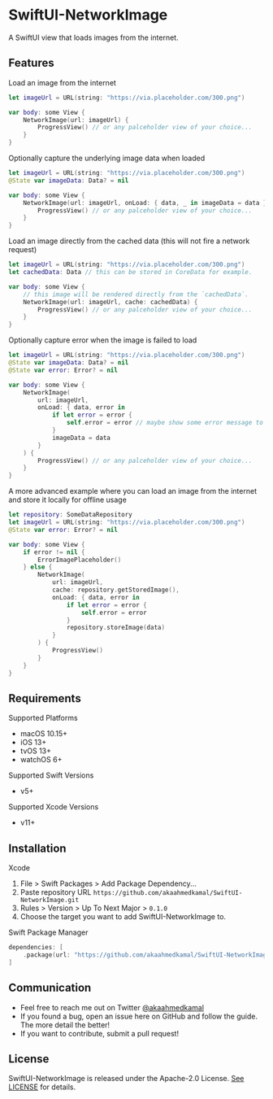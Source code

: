 # SwiftUI-NetworkImage

A SwiftUI view that loads images from the internet.

## Features

Load an image from the internet

```swift
let imageUrl = URL(string: "https://via.placeholder.com/300.png")

var body: some View {
    NetworkImage(url: imageUrl) {
        ProgressView() // or any palceholder view of your choice...
    }
}
```

Optionally capture the underlying image data when loaded

```swift
let imageUrl = URL(string: "https://via.placeholder.com/300.png")
@State var imageData: Data? = nil

var body: some View {
    NetworkImage(url: imageUrl, onLoad: { data, _ in imageData = data }) {
        ProgressView() // or any palceholder view of your choice...
    }
}
```

Load an image directly from the cached data (this will not fire a network request)

```swift
let imageUrl = URL(string: "https://via.placeholder.com/300.png")
let cachedData: Data // this can be stored in CoreData for example. 

var body: some View {
    // this image will be rendered directly from the `cachedData`.
    NetworkImage(url: imageUrl, cache: cachedData) {
        ProgressView() // or any palceholder view of your choice...
    }
}
```

Optionally capture error when the image is failed to load

```swift
let imageUrl = URL(string: "https://via.placeholder.com/300.png")
@State var imageData: Data? = nil
@State var error: Error? = nil

var body: some View {
    NetworkImage(
        url: imageUrl,
        onLoad: { data, error in
            if let error = error {
                self.error = error // maybe show some error message to the user!
            }
            imageData = data
        }
    ) {
        ProgressView() // or any palceholder view of your choice...
    }
}
```

A more advanced example where you can load an image from the internet and store it locally for offline usage

```swift
let repository: SomeDataRepository
let imageUrl = URL(string: "https://via.placeholder.com/300.png")
@State var error: Error? = nil

var body: some View {
    if error != nil {
        ErrorImagePlaceholder()
    } else {
        NetworkImage(
            url: imageUrl,
            cache: repository.getStoredImage(),
            onLoad: { data, error in
                if let error = error {
                    self.error = error
                }
                repository.storeImage(data)
            }
        ) {
            ProgressView()
        }
    }
}
```

## Requirements

Supported Platforms
- macOS 10.15+
- iOS 13+
- tvOS 13+
- watchOS 6+

Supported Swift Versions
- v5+

Supported Xcode Versions
- v11+

## Installation

Xcode

1. File > Swift Packages > Add Package Dependency...
2. Paste repository URL `https://github.com/akaahmedkamal/SwiftUI-NetworkImage.git`
3. Rules > Version > Up To Next Major > `0.1.0`
4. Choose the target you want to add SwiftUI-NetworkImage to.

Swift Package Manager

```swift
dependencies: [
    .package(url: "https://github.com/akaahmedkamal/SwiftUI-NetworkImage.git", .upToNextMajor(from: "0.1.0"))
]
```

## Communication

- Feel free to reach me out on Twitter [@akaahmedkamal][TWITTER_LINK]
- If you found a bug, open an issue here on GitHub and follow the guide. The more detail the better!
- If you want to contribute, submit a pull request!


## License

SwiftUI-NetworkImage is released under the Apache-2.0 License. [See LICENSE][LICENSE_LINK] for details.



[LICENSE_LINK]: ./LICENSE.md
[TWITTER_LINK]: https://twitter.com/akaahmedkamal
